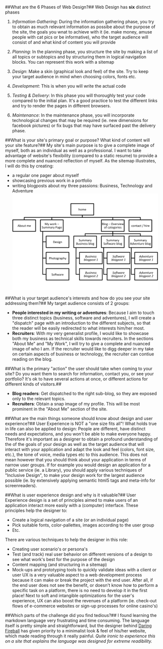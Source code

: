 ##What are the 6 Phases of Web Design?##
Web Design has __six__ distinct phases

1. _Information Gathering_: During the information gathering phase, you try to obtain as much relevant information as possibe about the purpose of the site, the goals you wnat to achieve with it (ie. make money, amuse people with cat pics or be informative), who the target audience will consist of and what kind of content you will provide

2. _Planning_: In the planning phase, you structure the site by making a list of all topics or subtopics and by structuring them in logical navigation blocks. You can represent this work with a sitemap

3. _Design_: Make a skin (graphical look and feel) of the site. Try to keep your target audience in mind when choosing colors, fonts etc.

4. _Development_: This is when you will write the actual code

5. _Testing & Delivery_: In this phase you will thoroughly test your code compared to the initial plan. It's a good practice to test the different links and try to render the pages in different browsers.

6. _Maintenance_: In the maintenance phase, you will incorporate technological changes that may be required (ie. new dimensions for facebook pictures) or fix bugs that may have surfaced past the delivery phase.

##What is your site's primary goal or purpose? What kind of content will your site feature?##
My site's main purpose is to give a complete image of myself, both as an individual as well as a professional. I want to take advantage of website's flexibility (compared to a static resume) to provide a more complete and nuanced reflection of myself. As the sitemap illustrates, I will do this by creating:
* a regular one pager about myself
* showcasing previous work in a portfolio
* writing blogposts about my three passions: Business, Technology and Adventure
![SiteMap Robin Soubry's Personal Blog](imgs/site-map.png)


##What is your target audience's interests and how do you see your site addressing them?##
My target audience consists of 2 groups:
* __People interested in my writing or adventures__: Because I aim to touch three distinct topics (business, software and adventures), I will create a "dispatch" page with an introduction to the different subjects, so that the reader will be easily redirected to what interests him/her most.
* __Recruiters__: With my very generalist profile, I would like to showcase both my business as technical skills towards recruiters. In the sections "About Me" and "My Work", I will try to give a complete and nuanced image of who I am. If the recruiter would like to digg deeper in my take on certain aspects of business or technology, the recruiter can contiue reading on the blog.


##What is the primary "action" the user should take when coming to your site? Do you want them to search for information, contact you, or see your portfolio? It's ok to have several actions at once, or different actions for different kinds of visitors.##
* __Blog readers__: Get dispatched to the right sub-blog, so they are exposed only to the relevant topics.
* __Recruiters__: Obtain a snap image of my profile. This will be most prominent in the "About Me" section of the site.


##What are the main things someone should know about design and user experience?##
User Experience is NOT a "one size fits all"! What holds true in life can also be applied to design: People are different, have distinct needs and expectations, and you won't be able to make everyone happy. Therefore it's important as a designer to obtain a profound understanding of the of the goals of your design as well as the target audience that will interact with your application and adapt the look and feel (colors, font size, etc.), the tone of voice, media types etc to this audience. This does not mean however that you should think about your application in terms of narrow user groups. If for example you would design an application for a public service (ie. a Library), you should apply various techniques of "Inclusive Design", to make your design work for the largest audience possible (ie. by extensively applying semantic html5 tags and meta-info for screenreaders).


##What is user experience design and why is it valuable?##
User Experience design is a set of principles aimed to make users of an application interact more easily with a (computer) interface. These principles help the designer to:
* Create a logical navigation of a site (or an individual page)
* Pick suitable fonts, color-pallettes, images according to the user group
* Etc.

There are various techniques to help the designer in this role:
- Creating user scenario's or persona's
- Test (and track) real user behavior on different versions of a design to see what work's best for the purpose of the design
- Content mapping (and structuring in a sitemap)
- Mock-ups and prototyping tools to quickly validate ideas with a client or user
UX is a very valuable aspect to a web development process because it can make or break the project with the end user. After all, if the end user does not see the benefit, or doesn't know how to perform a specific task on a platform, there is no need to develop it in the first place! Next to soft and intangible optimizations for the user's experience, UX can also boost the revenues of a platform (ie. check-out flows of e-commerce websites or sign-up processes for online casino's)


##Which parts of the challenge did you find tedious?##
I found learning the markdown language very frustrating and time consuming. The language itself is pretty simple and straightforward, but the designer behind [Daring Fireball](https://daringfireball.net/projects/markdown/syntax) has given priority to a minimalist look & feel of his/her website, which made reading through it really painful. _Quite ironic to experience this on a site that explains the language was designed for extreme readibility._